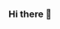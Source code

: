 ### Hi there 👋

<!--
**netfl0w/netfl0w** is a ✨ _special_ ✨ repository because its `README.md` (this file) appears on your GitHub profile.

Here are some ideas to get you started:

- 🔭 I’m currently working on IT Admin System & Network
- 🌱 I’m currently learning some language, Security.
- 👯 I’m looking to collaborate on Security, Network Administrator
- 🤔 I’m looking for help with 
- 💬 Ask me about ...
- ⚡ Fun fact: ...
-->
